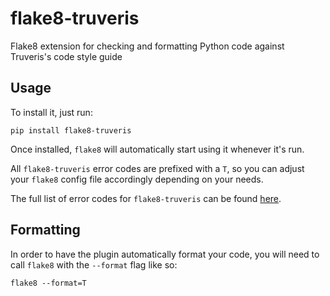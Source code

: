 # flake8-truveris
Flake8 extension for checking and formatting Python code against Truveris's code style guide

## Usage
To install it, just run:

```shell
pip install flake8-truveris
```

Once installed, `flake8` will automatically start using it whenever it's run.

All `flake8-truveris` error codes are prefixed with a `T`, so you can adjust your `flake8` config file accordingly depending on your needs.

The full list of error codes for `flake8-truveris` can be found [here](docs/error-codes.md).

## Formatting

In order to have the plugin automatically format your code, you will need to call `flake8` with the `--format` flag like so:

```shell
flake8 --format=T
```
